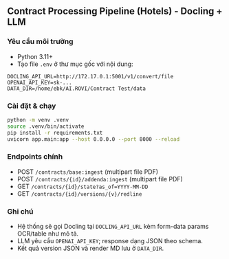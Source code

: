 ## Contract Processing Pipeline (Hotels) - Docling + LLM

### Yêu cầu môi trường

- Python 3.11+
- Tạo file `.env` ở thư mục gốc với nội dung:

```
DOCLING_API_URL=http://172.17.0.1:5001/v1/convert/file
OPENAI_API_KEY=sk-...
DATA_DIR=/home/ebk/AI.ROVI/Contract Test/data
```

### Cài đặt & chạy

```bash
python -m venv .venv
source .venv/bin/activate
pip install -r requirements.txt
uvicorn app.main:app --host 0.0.0.0 --port 8000 --reload
```

### Endpoints chính

- POST `/contracts/base:ingest` (multipart file PDF)
- POST `/contracts/{id}/addenda:ingest` (multipart file PDF)
- GET `/contracts/{id}/state?as_of=YYYY-MM-DD`
- GET `/contracts/{id}/versions/{v}/redline`

### Ghi chú
- Hệ thống sẽ gọi Docling tại `DOCLING_API_URL` kèm form-data params OCR/table như mô tả.
- LLM yêu cầu `OPENAI_API_KEY`; response dạng JSON theo schema.
- Kết quả version JSON và render MD lưu ở `DATA_DIR`. 